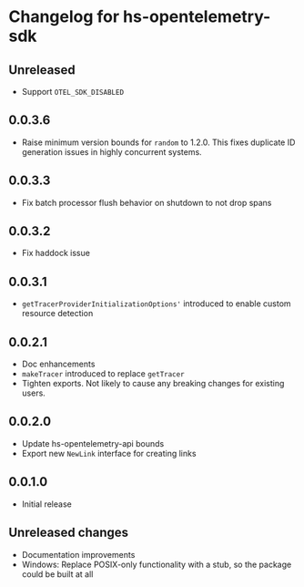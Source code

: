 # Changelog for hs-opentelemetry-sdk

## Unreleased

- Support `OTEL_SDK_DISABLED`

## 0.0.3.6

- Raise minimum version bounds for `random` to 1.2.0. This fixes duplicate ID generation issues in highly concurrent systems.

## 0.0.3.3

- Fix batch processor flush behavior on shutdown to not drop spans

## 0.0.3.2

- Fix haddock issue

## 0.0.3.1

- `getTracerProviderInitializationOptions'` introduced to enable custom resource detection

## 0.0.2.1

- Doc enhancements
- `makeTracer` introduced to replace `getTracer`
- Tighten exports. Not likely to cause any breaking changes for existing users.

## 0.0.2.0

- Update hs-opentelemetry-api bounds
- Export new `NewLink` interface for creating links

## 0.0.1.0

- Initial release

## Unreleased changes

- Documentation improvements
- Windows: Replace POSIX-only functionality with a stub, so the package could be built at all

